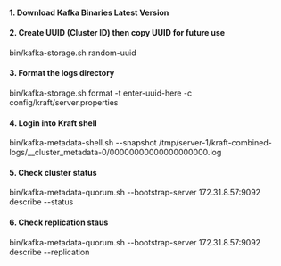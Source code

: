 #### 1. Download Kafka Binaries Latest Version
#### 2. Create UUID (Cluster ID) then copy UUID for future use
bin/kafka-storage.sh random-uuid
#### 3. Format the logs directory
bin/kafka-storage.sh format -t enter-uuid-here -c config/kraft/server.properties
#### 4. Login into Kraft shell
bin/kafka-metadata-shell.sh --snapshot /tmp/server-1/kraft-combined-logs/__cluster_metadata-0/00000000000000000000.log
#### 5. Check cluster status
bin/kafka-metadata-quorum.sh --bootstrap-server 172.31.8.57:9092 describe --status
#### 6. Check replication staus
bin/kafka-metadata-quorum.sh --bootstrap-server 172.31.8.57:9092 describe --replication
